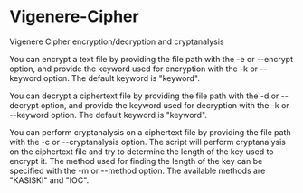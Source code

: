 # Vigenere-Cipher
Vigenere Cipher encryption/decryption and cryptanalysis

You can encrypt a text file by providing the file path with the -e or --encrypt option, and provide the keyword used for encryption with the -k or --keyword option. The 
default keyword is "keyword".

You can decrypt a ciphertext file by providing the file path with the -d or --decrypt option, and provide the keyword used for decryption with the -k or --keyword 
option. The default keyword is "keyword".

You can perform cryptanalysis on a ciphertext file by providing the file path with the -c or --cryptanalysis option. The script will perform cryptanalysis on the 
ciphertext file and try to determine the length of the key used to encrypt it. The method used for finding the length of the key can be specified with the -m or --method 
option. The available methods are "KASISKI" and "IOC".
